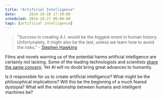 ```yaml
---
title: "Artificial Intelligence"
date:      2014-10-28 17:30:00
scheduled: 2014-10-27 00:00:00
tags: [artificial intelligence]
---
```

> "Success in creating A.I. would be the biggest event in human history. Unfortunately, it might also be the last, unless we learn how to avoid the risks." - [Stephen Hawking](http://www.independent.co.uk/news/science/stephen-hawking-transcendence-looks-at-the-implications-of-artificial-intelligence--but-are-we-taking-ai-seriously-enough-9313474.html)

Films and novels warning us of the potential harms artificial intelligence are certainly not lacking. Some of the leading technologists and scientists [share the same concern](http://www.cnbc.com/id/101774267#.). Yet AI will no doubt bring great advances to humanity.

Is it responsible for us to create artificial intelligence? What might be the philosophical implications? Will this be the beginning of a much feared dystopia? What will the relationship between humans and intelligent machines be?
